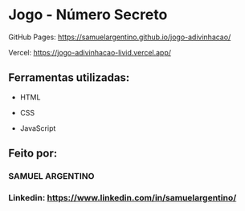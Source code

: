 # Jogo - Número Secreto

GitHub Pages: https://samuelargentino.github.io/jogo-adivinhacao/

Vercel: https://jogo-adivinhacao-livid.vercel.app/

## Ferramentas utilizadas:

* HTML

* CSS

* JavaScript

## Feito por:

### SAMUEL ARGENTINO

### Linkedin: https://www.linkedin.com/in/samuelargentino/
